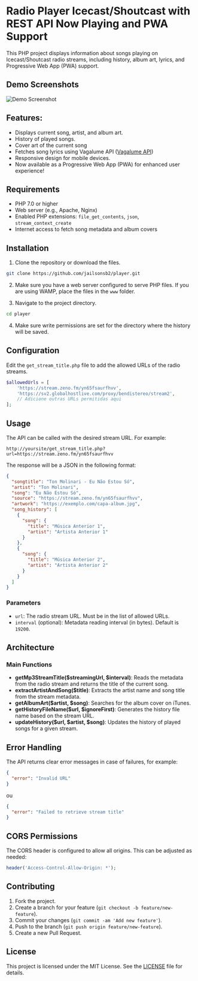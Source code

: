 # Radio Player Icecast/Shoutcast with REST API Now Playing and PWA Support

This PHP project displays information about songs playing on Icecast/Shoutcast radio streams, including history, album art, lyrics, and Progressive Web App (PWA) support.

## Demo Screenshots

![Demo Screenshot](https://i.imgur.com/oULEMgZ.jpeg)

## Features:

* Displays current song, artist, and album art.
* History of played songs.
* Cover art of the current song
* Fetches song lyrics using Vagalume API ([Vagalume API](https://api.vagalume.com.br/docs/))
* Responsive design for mobile devices.
* Now available as a Progressive Web App (PWA) for enhanced user experience!

## Requirements

* PHP 7.0 or higher
* Web server (e.g., Apache, Nginx)
* Enabled PHP extensions: `file_get_contents`, `json`, `stream_context_create`
* Internet access to fetch song metadata and album covers


## Installation

1. Clone the repository or download the files.

```bash
git clone https://github.com/jailsonsb2/player.git
```

2. Make sure you have a web server configured to serve PHP files. If you are using WAMP, place the files in the `www` folder.

3. Navigate to the project directory.


```bash
cd player
```

4. Make sure write permissions are set for the directory where the history will be saved.

## Configuration

Edit the `get_stream_title.php` file to add the allowed URLs of the radio streams.


```php
$allowedUrls = [
    'https://stream.zeno.fm/yn65fsaurfhvv',
    'https://sv2.globalhostlive.com/proxy/bendistereo/stream2',
    // Adicione outras URLs permitidas aqui
];
```

## Usage

The API can be called with the desired stream URL. For example:

```
http://yoursite/get_stream_title.php?url=https://stream.zeno.fm/yn65fsaurfhvv
```

The response will be a JSON in the following format:

```json
{
  "songtitle": "Ton Molinari - Eu Não Estou Só",
  "artist": "Ton Molinari",
  "song": "Eu Não Estou Só",
  "source": "https://stream.zeno.fm/yn65fsaurfhvv",
  "artwork": "https://exemplo.com/capa-album.jpg",
  "song_history": [
    {
      "song": {
        "title": "Música Anterior 1",
        "artist": "Artista Anterior 1"
      }
    },
    {
      "song": {
        "title": "Música Anterior 2",
        "artist": "Artista Anterior 2"
      }
    }
  ]
}
```

### Parameters

- `url`: The radio stream URL. Must be in the list of allowed URLs.
- `interval` (optional): Metadata reading interval (in bytes). Default is `19200`.

## Architecture

### Main Functions

- **getMp3StreamTitle($streamingUrl, $interval)**: Reads the metadata from the radio stream and returns the title of the current song.
- **extractArtistAndSong($title)**: Extracts the artist name and song title from the stream metadata.
- **getAlbumArt($artist, $song)**: Searches for the album cover on iTunes.
- **getHistoryFileName($url, $ignoreFirst)**: Generates the history file name based on the stream URL.
- **updateHistory($url, $artist, $song)**: Updates the history of played songs for a given stream.

## Error Handling

The API returns clear error messages in case of failures, for example:


```json
{
  "error": "Invalid URL"
}
```

ou

```json
{
  "error": "Failed to retrieve stream title"
}
```

## CORS Permissions

The CORS header is configured to allow all origins. This can be adjusted as needed:


```php
header('Access-Control-Allow-Origin: *');
```

## Contributing

1. Fork the project.
2. Create a branch for your feature (`git checkout -b feature/new-feature`).
3. Commit your changes (`git commit -am 'Add new feature'`).
4. Push to the branch (`git push origin feature/new-feature`).
5. Create a new Pull Request.

## License

This project is licensed under the MIT License. See the [LICENSE](LICENSE) file for details.

